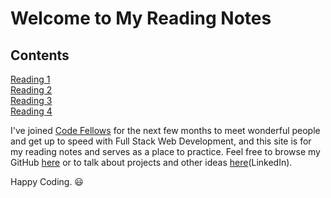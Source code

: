 # Welcome to My Reading Notes

## Contents

[Reading 1](markdown-basics.md)  
[Reading 2](reading02.md)  
[Reading 3](reading03.md)  
[Reading 4](reading04.md)

I've joined [Code Fellows](https://codefellows.org/) for the next few months to meet wonderful people and get up to speed with Full Stack Web Development, and this site is for my reading notes and serves as a place to practice.  Feel free to browse my GitHub [here](https://github.com/Stephen-Montague) or to talk about projects and other ideas [here](https://www.linkedin.com/in/stephen-w-montague/)(LinkedIn).

Happy Coding.  :smiley:
